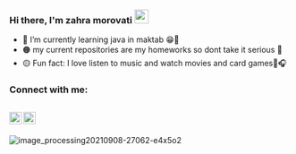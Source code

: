 ### Hi there, I'm zahra morovati <a href="https://www.gautamkrishnar.com/"><img src="https://media.giphy.com/media/hvRJCLFzcasrR4ia7z/giphy.gif" width="25px"></a>
- 🔴 I’m currently learning java in maktab 😁👩
- 🟠 my current repositories are my homeworks so dont take it serious 🙂
- 🟡 Fun fact: I love listen to music and watch movies and card games🎵🎧

### Connect with me:

[<img align="left" alt="zahraMorovati | YouTube" width="22px" src="https://cdn.jsdelivr.net/npm/simple-icons@v3/icons/youtube.svg" />][youtube]
[<img align="left" alt="zahraMorovati | Instagram" width="22px" src="https://cdn.jsdelivr.net/npm/simple-icons@v3/icons/instagram.svg" />][instagram]
<br />
---
![image_processing20210908-27062-e4x5o2](https://user-images.githubusercontent.com/90718563/133885011-ca6dd1f5-fc8a-43e0-948c-32d4ad96b442.gif)

[youtube]: https://www.youtube.com/channel/UCnDt4cw_O88PzShdULdAeLw
[instagram]:https://www.instagram.com/wallflower1378/
